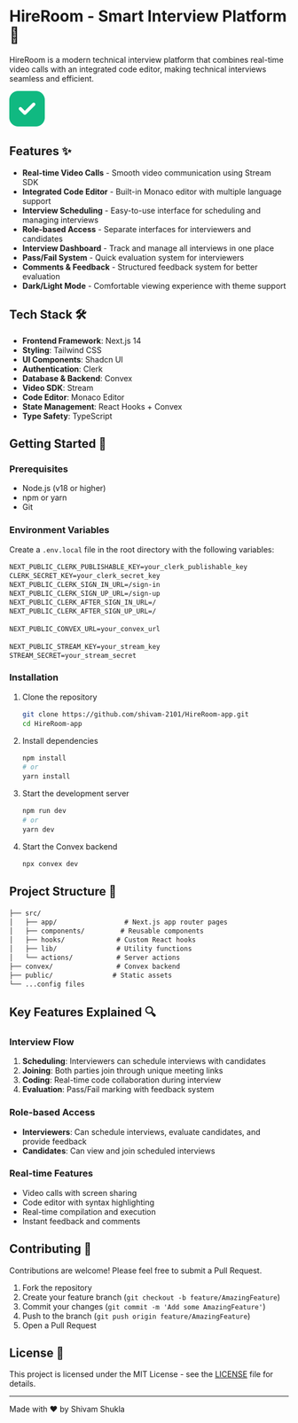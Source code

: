 # HireRoom - Smart Interview Platform 🎯

HireRoom is a modern technical interview platform that combines real-time video calls with an integrated code editor, making technical interviews seamless and efficient.

![HireRoom Logo](public/icon.svg)

## Features ✨

- **Real-time Video Calls** - Smooth video communication using Stream SDK
- **Integrated Code Editor** - Built-in Monaco editor with multiple language support
- **Interview Scheduling** - Easy-to-use interface for scheduling and managing interviews
- **Role-based Access** - Separate interfaces for interviewers and candidates
- **Interview Dashboard** - Track and manage all interviews in one place
- **Pass/Fail System** - Quick evaluation system for interviewers
- **Comments & Feedback** - Structured feedback system for better evaluation
- **Dark/Light Mode** - Comfortable viewing experience with theme support

## Tech Stack 🛠️

- **Frontend Framework**: Next.js 14
- **Styling**: Tailwind CSS
- **UI Components**: Shadcn UI
- **Authentication**: Clerk
- **Database & Backend**: Convex
- **Video SDK**: Stream
- **Code Editor**: Monaco Editor
- **State Management**: React Hooks + Convex
- **Type Safety**: TypeScript

## Getting Started 🚀

### Prerequisites

- Node.js (v18 or higher)
- npm or yarn
- Git

### Environment Variables

Create a `.env.local` file in the root directory with the following variables:

```env
NEXT_PUBLIC_CLERK_PUBLISHABLE_KEY=your_clerk_publishable_key
CLERK_SECRET_KEY=your_clerk_secret_key
NEXT_PUBLIC_CLERK_SIGN_IN_URL=/sign-in
NEXT_PUBLIC_CLERK_SIGN_UP_URL=/sign-up
NEXT_PUBLIC_CLERK_AFTER_SIGN_IN_URL=/
NEXT_PUBLIC_CLERK_AFTER_SIGN_UP_URL=/

NEXT_PUBLIC_CONVEX_URL=your_convex_url

NEXT_PUBLIC_STREAM_KEY=your_stream_key
STREAM_SECRET=your_stream_secret
```

### Installation

1. Clone the repository

   ```bash
   git clone https://github.com/shivam-2101/HireRoom-app.git
   cd HireRoom-app
   ```

2. Install dependencies

   ```bash
   npm install
   # or
   yarn install
   ```

3. Start the development server

   ```bash
   npm run dev
   # or
   yarn dev
   ```

4. Start the Convex backend
   ```bash
   npx convex dev
   ```

## Project Structure 📁

```
├── src/
│   ├── app/                 # Next.js app router pages
│   ├── components/         # Reusable components
│   ├── hooks/             # Custom React hooks
│   ├── lib/               # Utility functions
│   └── actions/           # Server actions
├── convex/                # Convex backend
├── public/               # Static assets
└── ...config files
```

## Key Features Explained 🔍

### Interview Flow

1. **Scheduling**: Interviewers can schedule interviews with candidates
2. **Joining**: Both parties join through unique meeting links
3. **Coding**: Real-time code collaboration during interview
4. **Evaluation**: Pass/Fail marking with feedback system

### Role-based Access

- **Interviewers**: Can schedule interviews, evaluate candidates, and provide feedback
- **Candidates**: Can view and join scheduled interviews

### Real-time Features

- Video calls with screen sharing
- Code editor with syntax highlighting
- Real-time compilation and execution
- Instant feedback and comments

## Contributing 🤝

Contributions are welcome! Please feel free to submit a Pull Request.

1. Fork the repository
2. Create your feature branch (`git checkout -b feature/AmazingFeature`)
3. Commit your changes (`git commit -m 'Add some AmazingFeature'`)
4. Push to the branch (`git push origin feature/AmazingFeature`)
5. Open a Pull Request

## License 📝

This project is licensed under the MIT License - see the [LICENSE](LICENSE) file for details.

---

Made with ❤️ by Shivam Shukla

